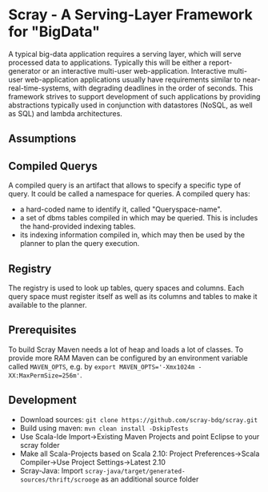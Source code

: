 Scray - A Serving-Layer Framework for "BigData"
===============================================

A typical big-data application requires a serving layer, which will serve processed data to applications. Typically this will be either a report-generator or an interactive multi-user web-application. Interactive multi-user web-application applications usually have requirements similar to near-real-time-systems, with degrading deadlines in the order of seconds. This framework strives to support development of such applications by providing abstractions typically used in conjunction with datastores (NoSQL, as well as SQL) and lambda architectures. 

Assumptions
-----------




Compiled Querys
---------------
A compiled query is an artifact that allows to specify a specific type of query. It could be called a namespace for
queries. A compiled query has:
* a hard-coded name to identify it, called "Queryspace-name".
* a set of dbms tables compiled in which may be queried. This is includes the hand-provided indexing tables.
* its indexing information compiled in, which may then be used by the planner to plan the query execution.

Registry
--------
The registry is used to look up tables, query spaces and columns. Each query space must register itself as well as its columns and tables to make it available to the planner.

Prerequisites
-------------

To build Scray Maven needs a lot of heap and loads a lot of classes. To provide more RAM Maven can be configured by an environment variable called `MAVEN_OPTS`, e.g. by `export MAVEN_OPTS='-Xmx1024m -XX:MaxPermSize=256m'`.

Development
-----------

* Download sources: `git clone https://github.com/scray-bdq/scray.git`
* Build using maven: `mvn clean install -DskipTests`
* Use Scala-Ide Import->Existing Maven Projects and point Eclipse to your scray folder
* Make all Scala-Projects based on Scala 2.10: Project Preferences->Scala Compiler->Use Project Settings->Latest 2.10
* Scray-Java: Import `scray-java/target/generated-sources/thrift/scrooge` as an additional source folder






